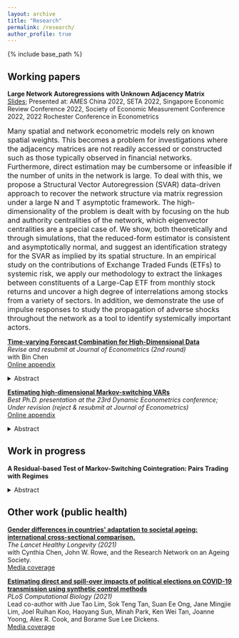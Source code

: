 ```yaml
---
layout: archive
title: "Research"
permalink: /research/
author_profile: true
---
```


{% include base_path %}

## Working papers  
**Large Network Autoregressions with Unknown Adjacency Matrix**  
[Slides](/files/Kenwin_Large_Networks.pdf); Presented at: AMES China 2022, SETA 2022, Singapore Economic Review Conference 2022, Society of Economic Measurement Conference 2022, 2022 Rochester Conference in Econometrics

<font size = "3"> Many spatial and network econometric models rely on known spatial weights. This becomes a problem for investigations where the adjacency matrices are not readily accessed or constructed such as those typically observed in financial networks. Furthermore, direct estimation may be cumbersome or infeasible if the number of units in the network is large. To deal with this, we propose a Structural Vector Autoregression (SVAR) data-driven approach to recover the network structure via matrix regression under a large N and T asymptotic framework. The high-dimensionality of the problem is dealt with by focusing on the hub and authority centralities of the network, which eigenvector centralities are a special case of. We show, both theoretically and through simulations, that the reduced-form estimator is consistent and asymptotically normal, and suggest an identification strategy for the SVAR as implied by its spatial structure. In an empirical study on the contributions of Exchange Traded Funds (ETFs) to systemic risk, we apply our methodology to extract the linkages between constituents of a Large-Cap ETF from monthly stock returns and uncover a high degree of interrelations among stocks from a variety of sectors. In addition, we demonstrate the use of impulse responses to study the propagation of adverse shocks throughout the network as a tool to identify systemically important actors. </font>

[**Time-varying Forecast Combination for High-Dimensional Data**](https://arxiv.org/abs/2010.10435)   
*Revise and resubmit at Journal of Econometrics (2nd round)*   
with Bin Chen  
[Online appendix](/files/Online_Appendix_Combined_Forecast.pdf)

<details>
  <summary>Abstract</summary>
<font size = "3"> In this paper, we propose a new nonparametric estimator of time-varying forecast combination weights. When the number of individual forecasts is small, we study the asymptotic properties of the local linear estimator. When the number of candidate forecasts exceeds or diverges with the sample size, we consider penalized local linear estimation with the group SCAD penalty. We show that the estimator exhibits the oracle property and correctly selects relevant forecasts with probability approaching one. Simulations indicate that the proposed estimators outperform existing combination schemes when structural changes exist. Two empirical studies on inflation forecasting and equity premium prediction highlight the merits of our approach relative to other popular methods. </font>
</details>

[**Estimating high-dimensional Markov-switching VARs**](https://arxiv.org/abs/2107.12552)  
*Best Ph.D. presentation at the 23rd Dynamic Econometrics conference; Under revision (reject & resubmit at Journal of Econometrics)*  
[Online appendix](/files/Maung_2021_Regime_Switch_High_Dim_online_appendix.pdf)

<details>
  <summary>Abstract</summary>
<font size = "3"> Maximum likelihood estimation of large Markov-switching vector autoregressions (MS-VARs) can be challenging or infeasible due to parameter proliferation. To accommodate situations where dimensionality may be of comparable order to or exceeds the sample size, we adopt a sparse framework and propose two penalized maximum likelihood estimators with either the Lasso or the smoothly clipped absolute deviation (SCAD) penalty. We show that both estimators are estimation consistent, while the SCAD estimator also selects relevant parameters with probability approaching one. A modified EM-algorithm is developed for the case of Gaussian errors and simulations show that the algorithm exhibits desirable finite sample performance. In an application to short-horizon return predictability in the US, we estimate a 15 variable 2-state MS-VAR(1) and obtain the often reported counter-cyclicality in predictability. The variable selection property of our estimators helps to identify predictors that contribute strongly to predictability during economic contractions but are otherwise irrelevant in expansions. Furthermore, out-of-sample analyses indicate that large MS-VARs can significantly outperform "hard-to-beat" predictors like the historical average. </font>
</details>

## Work in progress

**A Residual-based Test of Markov-Switching Cointegration: Pairs Trading with Regimes**

<details>
  <summary>Abstract</summary>
<font size = "3"> Pairs traders generate excess returns by capitalizing on the mispricing of a stock relative to another, for which an equilibrium relationship between them is known to exist. Cointegration is a natural framework to study the mean-reverting spreads of these stocks. Due to idiosyncratic shocks however, it is possible that the cointegrating relationship breaks down or changes, leading to regime-switching behavior in the spread. We conduct simulations and an empirical application to show that it sub-optimal to ignore such dynamics and to trade with agnostic rules. To identify such situations, we propose a locally optimal residual-based test of Markov-switching cointegration, together with a finite-sample correction for power using the Cochrane-Orcutt procedure. We derive the asymptotic null distribution of the test statistic and show that a bootstrap-based inference is valid. Applying our test to the US stock market indicates that roughly 10% of within-industry pairs exhibit Markov-switching cointegration, which suggests that the scenario is not uncommon. </font>
</details>

## Other work (public health)

[**Gender differences in countries' adaptation to societal ageing: international cross-sectional comparison.**](https://www.thelancet.com/journals/lanhl/article/PIIS2666-7568(21)00121-5/fulltext)  
*The Lancet Healthy Longevity (2021)*  
with Cynthia Chen, John W. Rowe, and the Research Network on an Ageing Society.  
[Media coverage](https://plu.mx/plum/a/?doi=10.1016/S2666-7568(21)00121-5&theme=plum-jbs-theme&hideUsage=true)

[**Estimating direct and spill-over impacts of political elections on COVID-19 transmission using synthetic control methods**](https://journals.plos.org/ploscompbiol/article?id=10.1371/journal.pcbi.1008959)  
*PLoS Computational Biology (2021)*  
Lead co-author with Jue Tao Lim, Sok Teng Tan, Suan Ee Ong, Jane Mingjie Lim, Joel Ruihan Koo, Haoyang Sun, Minah Park, Ken Wei Tan, Joanne Yoong, Alex R. Cook, and Borame Sue Lee Dickens.  
[Media coverage](https://plos.altmetric.com/details/106543552/news)




